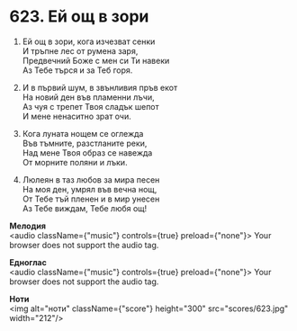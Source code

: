 # 623. Ей ощ в зори  

1. Ей ощ в зори, кога изчезват сенки  
И тръпне лес от румена заря,  
Предвечний Боже с мен си Ти навеки  
Аз Тебе търся и за Теб горя.  

2. И в първий шум, в звънливия пръв екот  
На новий ден във пламенни лъчи,  
Аз чуя с трепет Твоя сладък шепот  
И мене ненаситно зрат очи.  

3. Кога луната нощем се оглежда  
Във тъмните, разстланите реки,  
Над мене Твоя образ се навежда  
От морните поляни и лъки.  

4. Люлеян в таз любов за мира песен  
На моя ден, умрял във вечна нощ,  
От Тебе тъй пленен и в мир унесен  
Аз Тебе виждам, Тебе любя ощ!  

__Мелодия__  
<audio className={"music"} controls={true} preload={"none"}><source src="mp3/623.mp3" type="audio/mpeg"/>
Your browser does not support the audio tag.
</audio>  

__Едноглас__  
<audio className={"music"} controls={true} preload={"none"}><source src="transp/623.mp3" type="audio/mpeg"/>
Your browser does not support the audio tag.
</audio>  

__Ноти__  
<img alt="ноти" className={"score"} height="300" src="scores/623.jpg" width="212"/>
